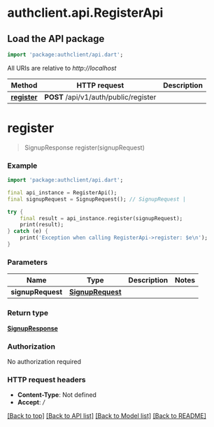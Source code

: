# authclient.api.RegisterApi

## Load the API package
```dart
import 'package:authclient/api.dart';
```

All URIs are relative to *http://localhost*

Method | HTTP request | Description
------------- | ------------- | -------------
[**register**](RegisterApi.md#register) | **POST** /api/v1/auth/public/register | 


# **register**
> SignupResponse register(signupRequest)



### Example
```dart
import 'package:authclient/api.dart';

final api_instance = RegisterApi();
final signupRequest = SignupRequest(); // SignupRequest | 

try {
    final result = api_instance.register(signupRequest);
    print(result);
} catch (e) {
    print('Exception when calling RegisterApi->register: $e\n');
}
```

### Parameters

Name | Type | Description  | Notes
------------- | ------------- | ------------- | -------------
 **signupRequest** | [**SignupRequest**](SignupRequest.md)|  | 

### Return type

[**SignupResponse**](SignupResponse.md)

### Authorization

No authorization required

### HTTP request headers

 - **Content-Type**: Not defined
 - **Accept**: */*

[[Back to top]](#) [[Back to API list]](../README.md#documentation-for-api-endpoints) [[Back to Model list]](../README.md#documentation-for-models) [[Back to README]](../README.md)

